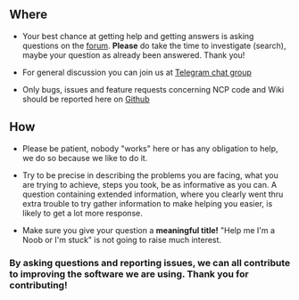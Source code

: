 ## Where

* Your best chance at getting help and getting answers is asking questions on the [forum](https://help.nextcloud.com/c/support/appliances-docker-snappy-vm). **Please** do take the time to investigate (search), maybe your question as already been answered. Thank you!

* For general discussion you can join us at [Telegram chat group](https://t.me/NextCloudPi)

* Only bugs, issues and feature requests concerning NCP code and Wiki should be reported here on [Github](https://github.com/nextcloud/nextcloudpi/issues)

## How

* Please be patient, nobody "works" here or has any obligation to help, we do so because we like to do it.

* Try to be precise in describing the problems you are facing, what you are trying to achieve, steps you took, be as informative as you can. A question containing extended information, where you clearly went thru extra trouble to try gather information to make helping you easier, is likely to get a lot more response.

* Make sure you give your question a **meaningful title!** "Help me I'm a Noob or I'm stuck" is not going to raise much interest. 

### By asking questions and reporting issues, we can all contribute to improving the software we are using. Thank you for contributing!